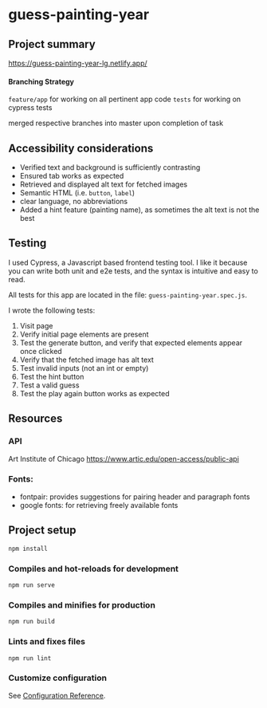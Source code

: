 # guess-painting-year

## Project summary 

https://guess-painting-year-lg.netlify.app/

#### Branching Strategy

`feature/app` for working on all pertinent app code
`tests` for working on cypress tests

merged respective branches into master upon completion of task

## Accessibility considerations

- Verified text and background is sufficiently contrasting
- Ensured tab works as expected
- Retrieved and displayed alt text for fetched images 
- Semantic HTML (i.e. `button`, `label`)
- clear language, no abbreviations
- Added a hint feature (painting name), as sometimes the alt text is not the best

## Testing

I used Cypress, a Javascript based frontend testing tool. I like it because you can write both unit and e2e tests, and the syntax is intuitive and easy to read. 

All tests for this app are located in the file: `guess-painting-year.spec.js`. [
](https://github.com/liamgentile/GuessPaintingYear/blob/89fac9f5cb96d439691654d3ccd80dad3605df22/cypress/integration/guess-painting-year.spec.js)

I wrote the following tests:
1. Visit page
2. Verify initial page elements are present
3. Test the generate button, and verify that expected elements appear once clicked
4. Verify that the fetched image has alt text
5. Test invalid inputs (not an int or empty)
6. Test the hint button
7. Test a valid guess
8. Test the play again button works as expected 



## Resources

### API

Art Institute of Chicago 
https://www.artic.edu/open-access/public-api

### Fonts: 
- fontpair: provides suggestions for pairing header and paragraph fonts
- google fonts: for retrieving freely available fonts 

## Project setup
```
npm install
```

### Compiles and hot-reloads for development
```
npm run serve
```

### Compiles and minifies for production
```
npm run build
```

### Lints and fixes files
```
npm run lint
```

### Customize configuration
See [Configuration Reference](https://cli.vuejs.org/config/).
